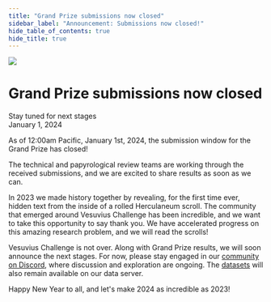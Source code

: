 ```yaml
---
title: "Grand Prize submissions now closed"
sidebar_label: "Announcement: Submissions now closed!"
hide_table_of_contents: true
hide_title: true
---
```


<head>
  <html data-theme="dark" />

  <meta name="description" content="Stay tuned for next stages" />

  <meta property="og:type" content="website" />
  <meta property="og:url" content="https://scrollprize.org/submissions_closed" />
  <meta property="og:title" content="Grand Prize submissions now closed" />
  <meta property="og:description" content="Stay tuned for next stages" />
  <meta property="og:image" content="https://scrollprize.org/img/firstletters/purple_card-new.png" />

  <meta property="twitter:card" content="summary_large_image" />
  <meta property="twitter:url" content="https://scrollprize.org/submissions_closed" />
  <meta property="twitter:title" content="Grand Prize Submissions Now Closed" />
  <meta property="twitter:description" content="Stay tuned for next stages" />
  <meta property="twitter:image" content="https://scrollprize.org/img/firstletters/purple_card-new.png" />
</head>

<img src="/img/firstletters/composite_thumb.webp" />

<h1 className="color-white text-4xl md:text-7xl font-black !mb-2 leading-none tracking-tighter">
  Grand Prize submissions <span style={{
    background:
      "radial-gradient(53.44% 245.78% at 13.64% 46.56%, #F5653F 0%, #D53A17 100%)",
    WebkitBackgroundClip: "text",
    WebkitTextFillColor: "transparent",
    backgroundClip: "text",
    textFillColor: "transparent",
  }}>now closed</span>
</h1>

<div className="md:text-3xl text-lg font-medium mt-6 mb-2 opacity-80 leading-none tracking-tight">Stay tuned for next stages</div>

<div className="opacity-60 mb-8 italic">January 1, 2024</div>

As of 12:00am Pacific, January 1st, 2024, the submission window for the Grand Prize has closed!

The technical and papyrological review teams are working through the received submissions, and we are excited to share results as soon as we can.

In 2023 we made history together by revealing, for the first time ever, hidden text from the inside of a rolled Herculaneum scroll.
The community that emerged around Vesuvius Challenge has been incredible, and we want to take this opportunity to say thank you.
We have accelerated progress on this amazing research problem, and we will read the scrolls!

Vesuvius Challenge is not over.
Along with Grand Prize results, we will soon announce the next stages.
For now, please stay engaged in our [community on Discord](https://discord.gg/V4fJhvtaQn), where discussion and exploration are ongoing.
The [datasets](data) will also remain available on our data server.

Happy New Year to all, and let's make 2024 as incredible as 2023!
